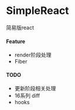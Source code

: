 # SimpleReact
简易版react

#### Feature
* render阶段处理
* Fiber

#### TODO
* 更新阶段相关处理
* 16系列 diff
* hooks

